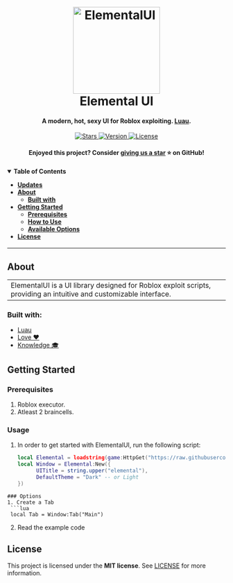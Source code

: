 <h1 align="center">
  <br>
  <a href="https://github.com/spxnso/ElementalUI">
    <img src="https://www.lua.org/images/luaa.gif" alt="ElementalUI" width="200">
  </a>
  <br>
  Elemental UI
  <br>
  <h4 align="center">
    A modern, hot, sexy UI for Roblox exploiting.
    <a href="https://luau.org/" target="_blank">Luau</a>.
  </h4>
</h1>

<p align="center">
  <a href="https://github.com/spxnso/ElementalUI/stargazers">
    <img src="https://img.shields.io/github/stars/spxnso/ElementalUI?color=%232C2D72" alt="Stars">
  </a>
  <a href="https://github.com/spxnso/ElementalUI/readme.md">
    <img src="https://img.shields.io/badge/version-1.0.1-%232C2D72" alt="Version">
  </a>
  <a href="https://github.com/spxnso/ElementalUI/LICENSE">
    <img src="https://img.shields.io/github/license/spxnso/ElementalUI?color=%232C2D72" alt="License">
  </a>
</p>

<p align="center">
  <h4 align="center">
    Enjoyed this project? Consider
    <a href="https://github.com/spxnso/ElementalUI/stargazers">giving us a star</a> ⭐ on GitHub!
  </h4>
</p>

<h4 align="left">
  <details open="open">
    <summary>Table of Contents</summary>
    <ul>
      <li><a href="#updates">Updates</a>
      <li><a href="#about">About</a>
        <ul>
          <li><a href="#built-with">Built with</a></li>
        </ul>
      </li>
      <li><a href="#getting-started">Getting Started</a>
        <ul>
          <li><a href="#prerequisites">Prerequisites</a></li>
          <li><a href="#usage">How to Use</a></li>
          <li><a href="#options">Available Options</a></li>
        </ul>
      </li>
      <li><a href="#license">License</a></li>
    </ul>
  </details>
</h4>

---

## About

<table>
  <tr>
    <td>
      ElementalUI is a UI library designed for Roblox exploit scripts, providing an intuitive and customizable interface.
    </td>
  </tr>
</table>

### Built with:
- [Luau](https://luau.org/)
- [Love ❤️](https://c.tenor.com/kq7GyBPPIj0AAAAd/tenor.gif)
- [Knowledge 🎓](https://chatgpt.com)


## Getting Started

### Prerequisites

1. Roblox executor.
2. Atleast 2 braincells.

### Usage

1. In order to get started with ElementalUI, run the following script:
   ```lua
   local Elemental = loadstring(game:HttpGet("https://raw.githubusercontent.com/spxnso/ElementalUI/refs/heads/main/source.lua"))()
   local Window = Elemental:New({
         UITitle = string.upper("elemental"),
         DefaultTheme = "Dark" -- or Light
   })
  ```
### Options
1. Create a Tab
   ```lua
   local Tab = Window:Tab("Main")
   ```
2. Read the example code

## License

This project is licensed under the **MIT license**.
See [LICENSE](LICENSE) for more information.

